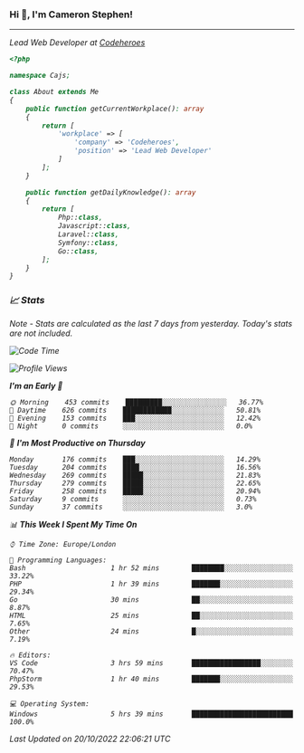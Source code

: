 ### Hi 👋, I'm Cameron Stephen!
<hr>
<p><em>Lead Web Developer at <a href="https://codeheroes.co.uk">Codeheroes</a></p>


```php
<?php

namespace Cajs;

class About extends Me
{
    public function getCurrentWorkplace(): array
    {
        return [
            'workplace' => [
                'company' => 'Codeheroes',
                'position' => 'Lead Web Developer'
            ]
        ];
    }

    public function getDailyKnowledge(): array
    {
        return [
            Php::class,
            Javascript::class,
            Laravel::class,
            Symfony::class,
            Go::class,
        ];
    }
}
```

### 📈 Stats
<p><em>Note - Stats are calculated as the last 7 days from yesterday. Today's stats are not included.</em></p>


<!--START_SECTION:waka-->
![Code Time](http://img.shields.io/badge/Code%20Time-3%2C168%20hrs%2044%20mins-blue)

![Profile Views](http://img.shields.io/badge/Profile%20Views-0-blue)

**I'm an Early 🐤** 

```text
🌞 Morning    453 commits    █████████░░░░░░░░░░░░░░░░   36.77% 
🌆 Daytime    626 commits    ████████████░░░░░░░░░░░░░   50.81% 
🌃 Evening    153 commits    ███░░░░░░░░░░░░░░░░░░░░░░   12.42% 
🌙 Night      0 commits      ░░░░░░░░░░░░░░░░░░░░░░░░░   0.0%

```
📅 **I'm Most Productive on Thursday** 

```text
Monday       176 commits    ███░░░░░░░░░░░░░░░░░░░░░░   14.29% 
Tuesday      204 commits    ████░░░░░░░░░░░░░░░░░░░░░   16.56% 
Wednesday    269 commits    █████░░░░░░░░░░░░░░░░░░░░   21.83% 
Thursday     279 commits    █████░░░░░░░░░░░░░░░░░░░░   22.65% 
Friday       258 commits    █████░░░░░░░░░░░░░░░░░░░░   20.94% 
Saturday     9 commits      ░░░░░░░░░░░░░░░░░░░░░░░░░   0.73% 
Sunday       37 commits     ░░░░░░░░░░░░░░░░░░░░░░░░░   3.0%

```


📊 **This Week I Spent My Time On** 

```text
⌚︎ Time Zone: Europe/London

💬 Programming Languages: 
Bash                     1 hr 52 mins        ████████░░░░░░░░░░░░░░░░░   33.22% 
PHP                      1 hr 39 mins        ███████░░░░░░░░░░░░░░░░░░   29.34% 
Go                       30 mins             ██░░░░░░░░░░░░░░░░░░░░░░░   8.87% 
HTML                     25 mins             ██░░░░░░░░░░░░░░░░░░░░░░░   7.65% 
Other                    24 mins             █░░░░░░░░░░░░░░░░░░░░░░░░   7.19%

🔥 Editors: 
VS Code                  3 hrs 59 mins       █████████████████░░░░░░░░   70.47% 
PhpStorm                 1 hr 40 mins        ███████░░░░░░░░░░░░░░░░░░   29.53%

💻 Operating System: 
Windows                  5 hrs 39 mins       █████████████████████████   100.0%

```


 Last Updated on 20/10/2022 22:06:21 UTC
<!--END_SECTION:waka-->
